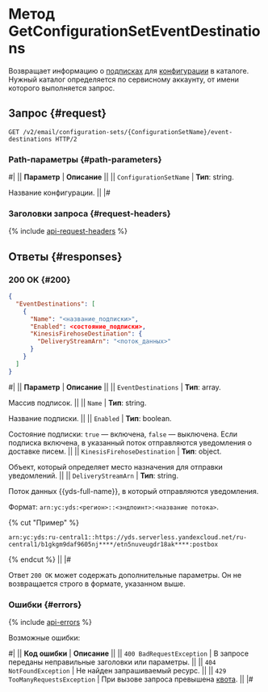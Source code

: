 # Метод GetConfigurationSetEventDestinations

Возвращает информацию о [подписках](../../concepts/glossary.md#subscription) для [конфигурации](../../concepts/glossary.md#configuration) в каталоге. Нужный каталог определяется по сервисному аккаунту, от имени которого выполняется запрос.

## Запрос {#request}

```http
GET /v2/email/configuration-sets/{ConfigurationSetName}/event-destinations HTTP/2
```

### Path-параметры {#path-parameters}

#|
|| **Параметр** | **Описание** ||
|| `ConfigurationSetName` | **Тип**: string.

Название конфигурации. ||
|#

### Заголовки запроса {#request-headers}

{% include [api-request-headers](../../../_includes/postbox/api-request-headers.md) %}

## Ответы {#responses}

### 200 OK {#200}

```json
{
  "EventDestinations": [
    {
      "Name": "<название_подписки>",
      "Enabled": <состояние_подписки>,
      "KinesisFirehoseDestination": {
        "DeliveryStreamArn": "<поток_данных>"
      }
    }
  ]
}
```

#|
|| **Параметр** | **Описание** ||
|| `EventDestinations` | **Тип**: array.

Массив подписок. ||
|| `Name` | **Тип**: string.

Название подписки. ||
|| `Enabled` | **Тип**: boolean.

Состояние подписки: `true` — включена, `false` — выключена. Если подписка включена, в указанный поток отправляются уведомления о доставке писем. ||
|| `KinesisFirehoseDestination` | **Тип**: object.

Объект, который определяет место назначения для отправки уведомлений. ||
|| `DeliveryStreamArn` | **Тип**: string.

Поток данных {{yds-full-name}}, в который отправляются уведомления.

Формат: `arn:yc:yds:<регион>::<эндпоинт>:<название потока>`.

{% cut "Пример" %}

`arn:yc:yds:ru-central1::https://yds.serverless.yandexcloud.net/ru-central1/b1gkgm9daf9605nj****/etn5nuveugdr18ak****:postbox`

{% endcut %} ||
|#

Ответ `200 OK` может содержать дополнительные параметры. Он не возвращается строго в формате, указанном выше.

### Ошибки {#errors}

{% include [api-errors](../../../_includes/postbox/api-errors.md) %}

Возможные ошибки:

#|
|| **Код ошибки** | **Описание** ||
|| `400 BadRequestException` | В запросе переданы неправильные заголовки или параметры. ||
|| `404 NotFoundException` | Не найден запрашиваемый ресурс. ||
|| `429 TooManyRequestsException` | При вызове запроса превышена [квота](../../concepts/limits.md#postbox-quotas). ||
|#
